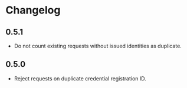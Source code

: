 # Changelog

## 0.5.1

- Do not count existing requests without issued identities as duplicate.

## 0.5.0

- Reject requests on duplicate credential registration ID.
